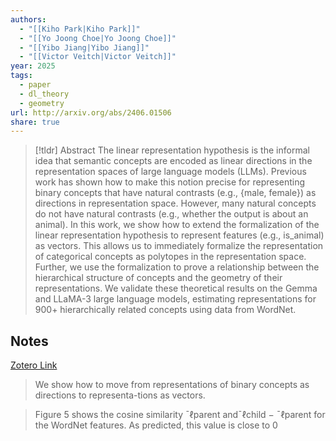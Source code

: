 ```yaml
---
authors:
  - "[[Kiho Park|Kiho Park]]"
  - "[[Yo Joong Choe|Yo Joong Choe]]"
  - "[[Yibo Jiang|Yibo Jiang]]"
  - "[[Victor Veitch|Victor Veitch]]"
year: 2025
tags:
  - paper
  - dl_theory
  - geometry
url: http://arxiv.org/abs/2406.01506
share: true
---
```



> [!tldr] Abstract
> The linear representation hypothesis is the informal idea that semantic concepts are encoded as linear directions in the representation spaces of large language models (LLMs). Previous work has shown how to make this notion precise for representing binary concepts that have natural contrasts (e.g., {male, female}) as directions in representation space. However, many natural concepts do not have natural contrasts (e.g., whether the output is about an animal). In this work, we show how to extend the formalization of the linear representation hypothesis to represent features (e.g., is_animal) as vectors. This allows us to immediately formalize the representation of categorical concepts as polytopes in the representation space. Further, we use the formalization to prove a relationship between the hierarchical structure of concepts and the geometry of their representations. We validate these theoretical results on the Gemma and LLaMA-3 large language models, estimating representations for 900+ hierarchically related concepts using data from WordNet.



## Notes

[Zotero Link](zotero://select/library/items/GDSBPIVV)




> We show how to move from representations of binary concepts as directions to representa-tions as vectors.
> 
> 



> Figure 5 shows the cosine similarity ¯ℓparent and¯ℓchild − ¯ℓparent for the WordNet features. As predicted, this value is close to 0
> 
> 

